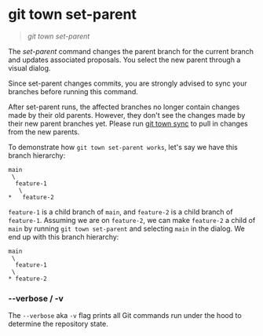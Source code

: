 # git town set-parent

> _git town set-parent_

The _set-parent_ command changes the parent branch for the current branch and
updates associated proposals. You select the new parent through a visual dialog.

Since set-parent changes commits, you are strongly advised to sync your branches
before running this command.

After set-parent runs, the affected branches no longer contain changes made by
their old parents. However, they don't see the changes made by their new parent
branches yet. Please run [git town sync](sync.md) to pull in changes from the
new parents.

To demonstrate how `git town set-parent works`, let's say we have this branch
hierarchy:

```
main
 \
  feature-1
   \
*   feature-2
```

`feature-1` is a child branch of `main`, and `feature-2` is a child branch of
`feature-1`. Assuming we are on `feature-2`, we can make `feature-2` a child of
`main` by running `git town set-parent` and selecting `main` in the dialog. We
end up with this branch hierarchy:

```
main
 \
  feature-1
 \
* feature-2
```

### --verbose / -v

The `--verbose` aka `-v` flag prints all Git commands run under the hood to
determine the repository state.
